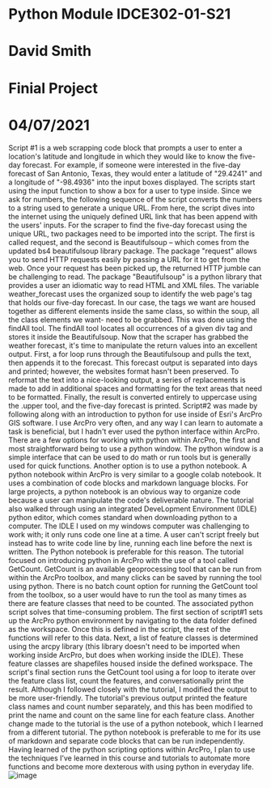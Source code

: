 # Python Module IDCE302-01-S21
# David Smith 
# Finial Project 
# 04/07/2021 

Script #1 is a web scrapping code block that prompts a user to enter a location's latitude and longitude in which they would like to know the five-day forecast. For example, if someone were interested in the five-day forecast of San Antonio, Texas, they would enter a latitude of "29.4241" and a longitude of "-98.4936" into the input boxes displayed. The scripts start using the input function to show a box for a user to type inside. Since we ask for numbers, the following sequence of the script converts the numbers to a string used to generate a unique URL. From here, the script dives into the internet using the uniquely defined URL link that has been append with the users' inputs. For the scraper to find the five-day forecast using the unique URL, two packages need to be imported into the script. The first is called request, and the second is Beautifulsoup – which comes from the updated bs4 beautifulsoup library package. The package "request" allows you to send HTTP requests easily by passing a URL for it to get from the web. Once your request has been picked up, the returned HTTP jumble can be challenging to read. The package "Beautifulsoup" is a python library that provides a user an idiomatic way to read HTML and XML files.
The variable weather_forecast uses the organized soup to identify the web page's tag that holds our five-day forecast.  In our case, the tags we want are housed together as different elements inside the same class, so within the soup, all the class elements we want- need to be grabbed. This was done using the findAll tool. The findAll tool locates all occurrences of a given div tag and stores it inside the Beautifulsoup.  Now that the scraper has grabbed the weather forecast, it's time to manipulate the return values into an excellent output. First, a for loop runs through the Beautifulsoup and pulls the text, then appends it to the forecast. This forecast output is separated into days and printed; however, the websites format hasn't been preserved. To reformat the text into a nice-looking output, a series of replacements is made to add in additional spaces and formatting for the text areas that need to be formatted. Finally, the result is converted entirely to uppercase using the .upper tool, and the five-day forecast is printed. 
Script#2 was made by following along with an introduction to python for use inside of Esri's ArcPro GIS software. I use ArcPro very often, and any way I can learn to automate a task is beneficial, but I hadn't ever used the python interface within ArcPro. There are a few options for working with python within ArcPro, the first and most straightforward being to use a python window. The python window is a simple interface that can be used to do math or run tools but is generally used for quick functions. Another option is to use a python notebook. A python notebook within ArcPro is very similar to a google colab notebook. It uses a combination of code blocks and markdown language blocks. For large projects, a python notebook is an obvious way to organize code because a user can manipulate the code's deliverable nature. The tutorial also walked through using an integrated DeveLopment Environment (IDLE) python editor, which comes standard when downloading python to a computer. The IDLE I used on my windows computer was challenging to work with; it only runs code one line at a time. A user can't script freely but instead has to write code line by line, running each line before the next is written. The Python notebook is preferable for this reason. 
The tutorial focused on introducing python in ArcPro with the use of a tool called GetCount. GetCount is an available geoprocessing tool that can be run from within the ArcPro toolbox, and many clicks can be saved by running the tool using python. There is no batch count option for running the GetCount tool from the toolbox, so a user would have to run the tool as many times as there are feature classes that need to be counted. The associated python script solves that time-consuming problem. The first section of script#1 sets up the ArcPro python environment by navigating to the data folder defined as the workspace. Once this is defined in the script, the rest of the functions will refer to this data. Next, a list of feature classes is determined using the arcpy library (this library doesn't need to be imported when working inside ArcPro, but does when working inside the IDLE). These feature classes are shapefiles housed inside the defined workspace. The script's final section runs the GetCount tool using a for loop to iterate over the feature class list, count the features, and conversationally print the result. 
Although I followed closely with the tutorial, I modified the output to be more user-friendly. The tutorial's previous output printed the feature class names and count number separately, and this has been modified to print the name and count on the same line for each feature class. Another change made to the tutorial is the use of a python notebook, which I learned from a different tutorial. The python notebook is preferable to me for its use of markdown and separate code blocks that can be run independently.  Having learned of the python scripting options within ArcPro, I plan to use the techniques I’ve learned in this course and tutorials to automate more functions and become more dexterous with using python in everyday life.     
![image](https://user-images.githubusercontent.com/73979215/114176326-fdb1ad00-9908-11eb-8dc6-0e10d45c2683.png)
 
